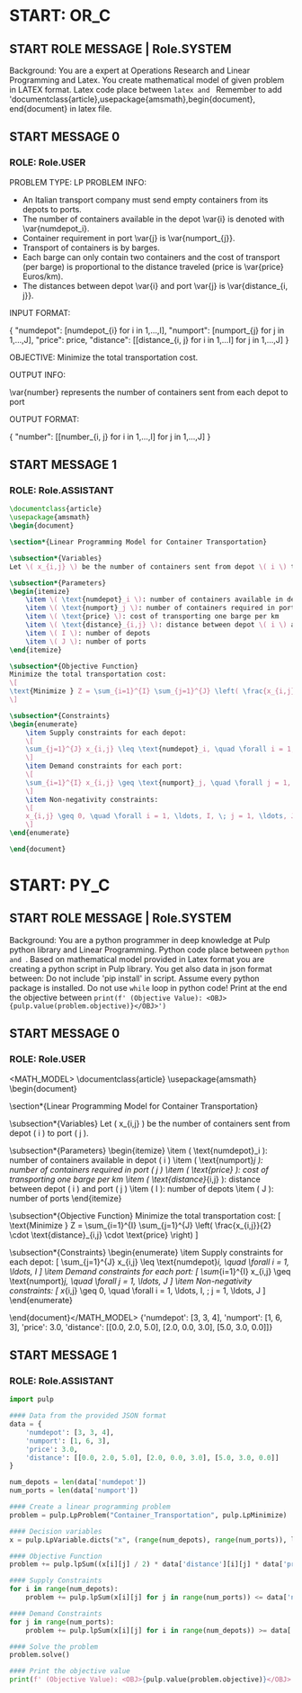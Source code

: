 # START: OR_C 
## START ROLE MESSAGE | Role.SYSTEM 
Background: You are a expert at Operations Research and Linear Programming and Latex. You create mathematical model of given problem in LATEX format. Latex code place between ```latex and ``` Remember to add 'documentclass{article},usepackage{amsmath},begin{document}, end{document} in latex file. 
## START MESSAGE 0 
### ROLE: Role.USER
<DESCRIPTION>
PROBLEM TYPE: LP
PROBLEM INFO:

- An Italian transport company must send empty containers from its depots to ports. 
- The number of containers available in the depot \var{i} is denoted with \var{numdepot_i}. 
- Container requirement in port \var{j} is \var{numport_{j}}. 
- Transport of containers is by barges. 
- Each barge can only contain two containers and the cost of transport (per barge) is proportional to the distance traveled (price is \var{price} Euros/km).
- The distances between depot \var{i} and port \var{j} is \var{distance_{i, j}}.

INPUT FORMAT:

{
	"numdepot": [numdepot_{i} for i in 1,...,I],
	"numport": [numport_{j} for j in 1,...,J],
	"price": price,
	"distance": [[distance_{i, j} for i in 1,...I] for j in 1,...,J]
}


OBJECTIVE: Minimize the total transportation cost.

OUTPUT INFO:

\var{number} represents the number of containers sent from each depot to port

OUTPUT FORMAT:

{
	"number": [[number_{i, j} for i in 1,...,I] for j in 1,...,J]
}
</DESCRIPTION>


## START MESSAGE 1 
### ROLE: Role.ASSISTANT
```latex
\documentclass{article}
\usepackage{amsmath}
\begin{document}

\section*{Linear Programming Model for Container Transportation}

\subsection*{Variables}
Let \( x_{i,j} \) be the number of containers sent from depot \( i \) to port \( j \).

\subsection*{Parameters}
\begin{itemize}
    \item \( \text{numdepot}_i \): number of containers available in depot \( i \)
    \item \( \text{numport}_j \): number of containers required in port \( j \)
    \item \( \text{price} \): cost of transporting one barge per km
    \item \( \text{distance}_{i,j} \): distance between depot \( i \) and port \( j \)
    \item \( I \): number of depots
    \item \( J \): number of ports
\end{itemize}

\subsection*{Objective Function}
Minimize the total transportation cost:
\[
\text{Minimize } Z = \sum_{i=1}^{I} \sum_{j=1}^{J} \left( \frac{x_{i,j}}{2} \cdot \text{distance}_{i,j} \cdot \text{price} \right)
\]

\subsection*{Constraints}
\begin{enumerate}
    \item Supply constraints for each depot:
    \[
    \sum_{j=1}^{J} x_{i,j} \leq \text{numdepot}_i, \quad \forall i = 1, \ldots, I
    \]
    \item Demand constraints for each port:
    \[
    \sum_{i=1}^{I} x_{i,j} \geq \text{numport}_j, \quad \forall j = 1, \ldots, J
    \]
    \item Non-negativity constraints:
    \[
    x_{i,j} \geq 0, \quad \forall i = 1, \ldots, I, \; j = 1, \ldots, J
    \]
\end{enumerate}

\end{document}
```

# START: PY_C 
## START ROLE MESSAGE | Role.SYSTEM 
Background: You are a python programmer in deep knowledge at Pulp python library and Linear Programming. Python code place between ```python and ```. Based on mathematical model provided in Latex format you are creating a python script in Pulp library. You get also data in json format between: <DATA></DATA> Do not include 'pip install' in script. Assume every python package is installed. Do not use `while` loop in python code! Print at the end the objective between <OBJ></OBJ> `print(f' (Objective Value): <OBJ>{pulp.value(problem.objective)}</OBJ>')` 
## START MESSAGE 0 
### ROLE: Role.USER
<MATH_MODEL>
\documentclass{article}
\usepackage{amsmath}
\begin{document}

\section*{Linear Programming Model for Container Transportation}

\subsection*{Variables}
Let \( x_{i,j} \) be the number of containers sent from depot \( i \) to port \( j \).

\subsection*{Parameters}
\begin{itemize}
    \item \( \text{numdepot}_i \): number of containers available in depot \( i \)
    \item \( \text{numport}_j \): number of containers required in port \( j \)
    \item \( \text{price} \): cost of transporting one barge per km
    \item \( \text{distance}_{i,j} \): distance between depot \( i \) and port \( j \)
    \item \( I \): number of depots
    \item \( J \): number of ports
\end{itemize}

\subsection*{Objective Function}
Minimize the total transportation cost:
\[
\text{Minimize } Z = \sum_{i=1}^{I} \sum_{j=1}^{J} \left( \frac{x_{i,j}}{2} \cdot \text{distance}_{i,j} \cdot \text{price} \right)
\]

\subsection*{Constraints}
\begin{enumerate}
    \item Supply constraints for each depot:
    \[
    \sum_{j=1}^{J} x_{i,j} \leq \text{numdepot}_i, \quad \forall i = 1, \ldots, I
    \]
    \item Demand constraints for each port:
    \[
    \sum_{i=1}^{I} x_{i,j} \geq \text{numport}_j, \quad \forall j = 1, \ldots, J
    \]
    \item Non-negativity constraints:
    \[
    x_{i,j} \geq 0, \quad \forall i = 1, \ldots, I, \; j = 1, \ldots, J
    \]
\end{enumerate}

\end{document}</MATH_MODEL>
<DATA>
{'numdepot': [3, 3, 4], 'numport': [1, 6, 3], 'price': 3.0, 'distance': [[0.0, 2.0, 5.0], [2.0, 0.0, 3.0], [5.0, 3.0, 0.0]]}</DATA>


## START MESSAGE 1 
### ROLE: Role.ASSISTANT
```python
import pulp

#### Data from the provided JSON format
data = {
    'numdepot': [3, 3, 4],
    'numport': [1, 6, 3],
    'price': 3.0,
    'distance': [[0.0, 2.0, 5.0], [2.0, 0.0, 3.0], [5.0, 3.0, 0.0]]
}

num_depots = len(data['numdepot'])
num_ports = len(data['numport'])

#### Create a linear programming problem
problem = pulp.LpProblem("Container_Transportation", pulp.LpMinimize)

#### Decision variables
x = pulp.LpVariable.dicts("x", (range(num_depots), range(num_ports)), lowBound=0, cat='Continuous')

#### Objective Function
problem += pulp.lpSum((x[i][j] / 2) * data['distance'][i][j] * data['price'] for i in range(num_depots) for j in range(num_ports)), "Total_Transportation_Cost"

#### Supply Constraints
for i in range(num_depots):
    problem += pulp.lpSum(x[i][j] for j in range(num_ports)) <= data['numdepot'][i], f"Supply_Constraint_{i}"

#### Demand Constraints
for j in range(num_ports):
    problem += pulp.lpSum(x[i][j] for i in range(num_depots)) >= data['numport'][j], f"Demand_Constraint_{j}"

#### Solve the problem
problem.solve()

#### Print the objective value
print(f' (Objective Value): <OBJ>{pulp.value(problem.objective)}</OBJ>')
```

